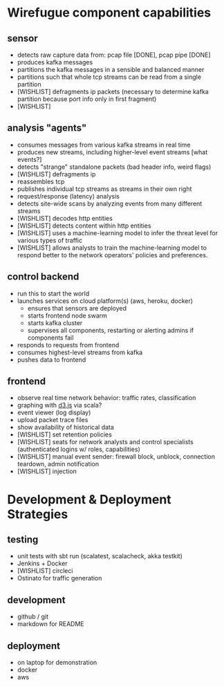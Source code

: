 # Wirefugue component capabilities

## sensor
- detects raw capture data from: pcap file [DONE], pcap pipe [DONE]
- produces kafka messages
- partitions the kafka messages in a sensible and balanced manner
- partitions such that whole tcp streams can be read from a single partition
- [WISHLIST] defragments ip packets (necessary to determine kafka partition because port info 
only in first fragment)
- [WISHLIST]

## analysis "agents"
- consumes messages from various kafka streams in real time
- produces new streams, including higher-level event streams [what events?]
- detects "strange" standalone packets (bad header info, weird flags)
- [WISHLIST] defragments ip
- reassembles tcp
- publishes individual tcp streams as streams in their own right
- request/response (latency) analysis
- detects site-wide scans by analyzing events from many different streams
- [WISHLIST] decodes http entities
- [WISHLIST] detects content within http entities
- [WISHLIST] uses a machine-learning model to infer the threat level for various types of traffic
- [WISHLIST] allows analysts to train the machine-learning model to respond better to
  the network operators' policies and preferences.

## control backend
- run this to start the world
- launches services on cloud platform(s) (aws, heroku, docker)
    - ensures that sensors are deployed
    - starts frontend node swarm
    - starts kafka cluster
    - supervises all components, restarting or alerting admins if components fail
- responds to requests from frontend
- consumes highest-level streams from kafka
- pushes data to frontend

## frontend
- observe real time network behavior: traffic rates, classification
- graphing with [d3.js](https://github.com/spaced/scala-js-d3) via scala?
- event viewer (log display)
- upload packet trace files
- show availability of historical data
- [WISHLIST] set retention policies
- [WISHLIST] seats for network analysts and control specialists (authenticated logins w/ roles, capabilities)
- [WISHLIST] manual event sender: firewall block, unblock, connection teardown, admin notification
- [WISHLIST] injection

# Development & Deployment Strategies

## testing

- unit tests with sbt run (scalatest, scalacheck, akka testkit)
- Jenkins + Docker
- [WISHLIST] circleci
- Ostinato for traffic generation

## development

- github / git
- markdown for README

## deployment

- on laptop for demonstration
- docker
- aws
